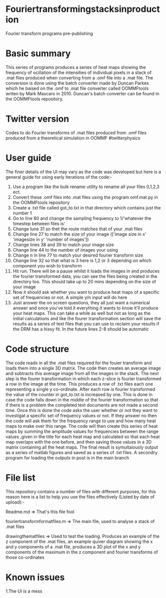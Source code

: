 Fouriertransformingstacksinproduction
=====================================

Fourier transform programs pre-publishing

Basic summary
=============
This series of programs produces a series of heat maps showing the frequency of ocillation of the intensities of 
individual pixels in a stack of .mat files produced when converting from a .omf file into a .mat file. The conversion
is done using the batch converter made by Duncan Parkes which he baised on the .omf to .mat file converter called 
OOMMFtools writen by Mark Mascaro in 2010. Duncan's batch converter can be found in the OOMMFtools repository.


Twitter version
===============
Codes to do Fourier transforms of .mat files produced from .omf files produced from a theoretical simulation in OOMMF
#twitterphysics


User guide
===========
The finer details of the UI may vary as the code was developed but here is a general guide for using early iterations 
of the code:-
1. Use a program like the bulk rename utility to rename all your files 0,1,2,3 ect.
2. Convert these .omf files into .mat files using the program omf.mat.py in the OOMMFtools repository
3. Create a .txt file called got_to.txt in that directory which contains just the number 1
4. Go to line 80 and change the sampling frequency to 1/'whatever the timestep between files is'
5. Change lune 31 so thet the route matches that of your .mat files
6. Change line 27 to match the size of your image (['image size in x' 'imagesize in y' 'number of images'])
7. Change lines 38 and 39 to match your image size
8. Change line 44 to the number of images your using
9. Change n in line 77 to match your desired fourier transform size
10. Change line 32 so that what is 3 here is 1,2 or 3 dependng on which component you wish to transform
10. Hit run. There will be a pause whilst it loads the images in and produces the fourier transformed data, you can 
see the files being created in the directory too. This should take up to 20 mins depending on the size of your image
11. Now it should ask whether you want to produce heat maps of a specific set of frequencies or not. A simple y/n input
will do here
12. Just answer the on screen questions, they all just want a numerical answer and once you've told it everything it
wants to know it'll produce your heat maps. This can take a while as well but not as long as the initial calculations
and like the fourer transformation section will save the results as a series of text files that you can use to reclaim
your results if the DRM has a hissy fit. In the future lines 2-8 should be automatic


Code structure
==============

The code reads in all the .mat files required for the fouier transform and loads them into a single 3D matrix. The code
then creates an average image and subtracts this average image from all the images in the stack. The next step is the 
fourer transformation in which each z-slice is fourier transformed a row in the image at the time. This produces a row
of .txt files each one representing a single y co-ordinate. After each row is fourier transformed the value of the 
counter in got_to.txt is increased by one. This is done in case the code falls down in the middle of the fourier 
transformation so that if there is a problem the completed text documents are not made a second time. Once this is done 
the code asks the user whether or not they want to investigat a specific set of frequency values or not. If they answer 
no then the code will ask them for the frequency range to use and how many heat maps to make over this range. The code 
will then create this series of heat maps by summing the amplitude values for frequencies between the range values 
,given in the title for each heat map and calculated so that each heat map overlaps with the one before, and then saving 
those values in a 3D matrix containing all the heat maps. The final result is symultaiously output as a series of matlab
figures and saved as a series of .txt files. A secondry program for loading the outputs in post is in the main branch


File list
=========
This repository contains a number of files with different purposes, for this reason here is a list to help you use the
files effectively (Listed by date of upload):-

Readme.md => That's this file fool

fouriertransformformatfiles.m => The main file, used to analyse a stack of .mat files

drawingthematfiles => Used to test the loading. Produces an example of the z component of the .mat files, an example 
quiver diagram showing the x and y components of a .mat file, produces a 3D plot of the x and y components of the 
maximum in the z component and fourier transforms of those co-ordinates

Known issues
============

1.The UI is a mess
